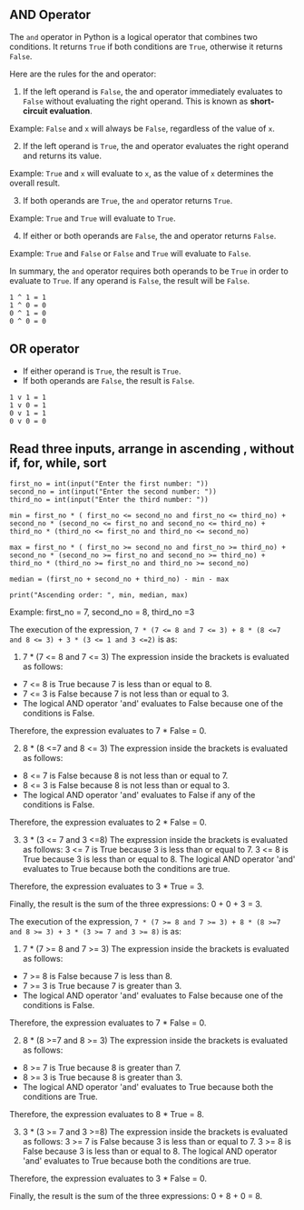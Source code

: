 ## AND Operator
The `and` operator in Python is a logical operator that combines two conditions. It returns `True` if both conditions are `True`, otherwise it returns `False`.

Here are the rules for the and operator:

1. If the left operand is `False`, the and operator immediately evaluates to `False` without evaluating the right operand. This is known as **short-circuit evaluation**.

Example: `False` and `x` will always be `False`, regardless of the value of `x`.

2. If the left operand is `True`, the and operator evaluates the right operand and returns its value.

Example: `True` and `x` will evaluate to `x`, as the value of `x` determines the overall result.

3. If both operands are `True`, the `and` operator returns `True`.

Example: `True` and `True` will evaluate to `True`.

4. If either or both operands are `False`, the and operator returns `False`.

Example: `True` and `False` or `False` and `True` will evaluate to `False`.

In summary, the `and` operator requires both operands to be `True` in order to evaluate to `True`. If any operand is `False`, the result will be `False`.

```
1 ^ 1 = 1
1 ^ 0 = 0
0 ^ 1 = 0
0 ^ 0 = 0
```

## OR operator
- If either operand is `True`, the result is `True`.
- If both operands are `False`, the result is `False`.

```
1 v 1 = 1
1 v 0 = 1
0 v 1 = 1
0 v 0 = 0
```


##  Read three inputs, arrange in ascending , without if, for, while, sort

```
first_no = int(input("Enter the first number: "))
second_no = int(input("Enter the second number: "))
third_no = int(input("Enter the third number: "))

min = first_no * ( first_no <= second_no and first_no <= third_no) + second_no * (second_no <= first_no and second_no <= third_no) + third_no * (third_no <= first_no and third_no <= second_no)

max = first_no * ( first_no >= second_no and first_no >= third_no) + second_no * (second_no >= first_no and second_no >= third_no) + third_no * (third_no >= first_no and third_no >= second_no)

median = (first_no + second_no + third_no) - min - max

print("Ascending order: ", min, median, max)
```

Example: first_no = 7, second_no = 8, third_no =3

The execution of the expression, `7 * (7 <= 8 and 7 <= 3) + 8 * (8 <=7 and 8 <= 3) + 3 * (3 <= 1 and 3 <=2)` is as:

1. 7 * (7 <= 8 and 7 <= 3)
The expression inside the brackets is evaluated as follows:
- 7 <= 8 is True because 7 is less than or equal to 8.
- 7 <= 3 is False because 7 is not less than or equal to 3.
- The logical AND operator 'and' evaluates to False because one of the conditions is False.

Therefore, the expression evaluates to 7 * False = 0.

2. 8 * (8 <=7 and 8 <= 3)
The expression inside the brackets is evaluated as follows:
- 8 <= 7 is False because 8 is not less than or equal to 7.
- 8 <= 3 is False because 8 is not less than or equal to 3.
- The logical AND operator 'and' evaluates to False if any of the conditions is False.

Therefore, the expression evaluates to 2 * False = 0.

3. 3 * (3 <= 7 and 3 <=8)
The expression inside the brackets is evaluated as follows:
3 <= 7 is True because 3 is less than or equal to 7.
3 <= 8 is True because 3 is less than or equal to 8.
The logical AND operator 'and' evaluates to True because both the conditions are true.

Therefore, the expression evaluates to 3 * True = 3.

Finally, the result is the sum of the three expressions: 0 + 0 + 3 = 3.


The execution of the expression, `7 * (7 >= 8 and 7 >= 3) + 8 * (8 >=7 and 8 >= 3) + 3 * (3 >= 7 and 3 >= 8)` is as:

1. 7 * (7 >= 8 and 7 >= 3)
The expression inside the brackets is evaluated as follows:
- 7 >= 8 is False because 7 is less than 8.
- 7 >= 3 is True because 7 is greater than 3.
- The logical AND operator 'and' evaluates to False because one of the conditions is False.

Therefore, the expression evaluates to 7 * False = 0.

2. 8 * (8 >=7 and 8 >= 3)
The expression inside the brackets is evaluated as follows:
- 8 >= 7 is True because 8 is greater than 7.
- 8 >= 3 is True because 8 is greater than 3.
- The logical AND operator 'and' evaluates to True because both the conditions are True.

Therefore, the expression evaluates to 8 * True = 8.

3. 3 * (3 >= 7 and 3 >=8)
The expression inside the brackets is evaluated as follows:
3 >= 7 is False because 3 is less than or equal to 7.
3 >= 8 is False because 3 is less than or equal to 8.
The logical AND operator 'and' evaluates to True because both the conditions are true.

Therefore, the expression evaluates to 3 * False = 0.

Finally, the result is the sum of the three expressions: 0 + 8 + 0 = 8.
